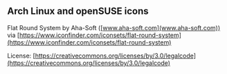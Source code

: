 ## Arch Linux and openSUSE icons

Flat Round System by Aha-Soft ([www.aha-soft.com](www.aha-soft.com)) via [https://www.iconfinder.com/iconsets/flat-round-system](https://www.iconfinder.com/iconsets/flat-round-system)

License: [https://creativecommons.org/licenses/by/3.0/legalcode](https://creativecommons.org/licenses/by/3.0/legalcode)
